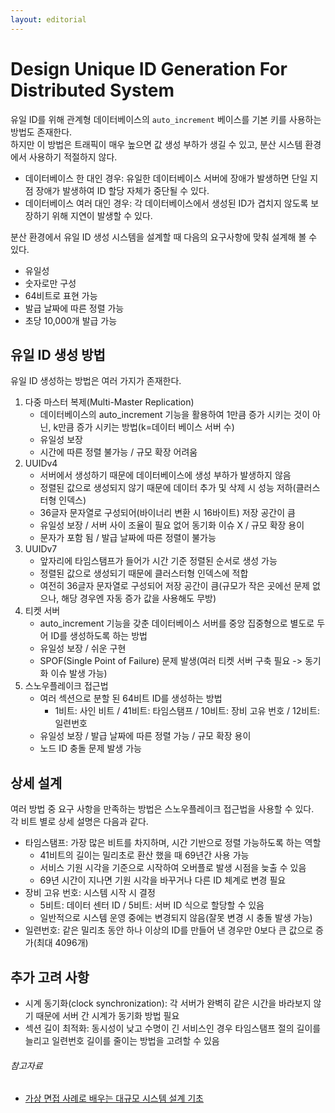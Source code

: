 ```yaml
---
layout: editorial
---
```


# Design Unique ID Generation For Distributed System

유일 ID를 위해 관계형 데이터베이스의 `auto_increment` 베이스를 기본 키를 사용하는 방법도 존재한다.  
하지만 이 방법은 트래픽이 매우 높으면 값 생성 부하가 생길 수 있고, 분산 시스템 환경에서 사용하기 적절하지 않다.

- 데이터베이스 한 대인 경우: 유일한 데이터베이스 서버에 장애가 발생하면 단일 지점 장애가 발생하여 ID 할당 자체가 중단될 수 있다.
- 데이터베이스 여러 대인 경우: 각 데이터베이스에서 생성된 ID가 겹치지 않도록 보장하기 위해 지연이 발생할 수 있다.

분산 환경에서 유일 ID 생성 시스템을 설계할 때 다음의 요구사항에 맞춰 설계해 볼 수 있다.

- 유일성
- 숫자로만 구성
- 64비트로 표현 가능
- 발급 날짜에 따른 정렬 가능
- 초당 10,000개 발급 가능

## 유일 ID 생성 방법

유일 ID 생성하는 방법은 여러 가지가 존재한다.

1. 다중 마스터 복제(Multi-Master Replication)
    - 데이터베이스의 auto_increment 기능을 활용하여 1만큼 증가 시키는 것이 아닌, k만큼 증가 시키는 방법(k=데이터 베이스 서버 수)
    - 유일성 보장
    - 시간에 따른 정렬 불가능 / 규모 확장 어려움
2. UUIDv4
    - 서버에서 생성하기 때문에 데이터베이스에 생성 부하가 발생하지 않음
    - 정렬된 값으로 생성되지 않기 때문에 데이터 추가 및 삭제 시 성능 저하(클러스터형 인덱스)
    - 36글자 문자열로 구성되어(바이너리 변환 시 16바이트) 저장 공간이 큼
    - 유일성 보장 / 서버 사이 조율이 필요 없어 동기화 이슈 X / 규모 확장 용이
    - 문자가 포함 됨 / 발급 날짜에 따른 정렬이 불가능
3. UUIDv7
    - 앞자리에 타임스탬프가 들어가 시간 기준 정렬된 순서로 생성 가능
    - 정렬된 값으로 생성되기 때문에 클러스터형 인덱스에 적합
    - 여전히 36글자 문자열로 구성되어 저장 공간이 큼(규모가 작은 곳에선 문제 없으나, 해당 경우엔 자동 증가 값을 사용해도 무방)
4. 티켓 서버
    - auto_increment 기능을 갖춘 데이터베이스 서버를 중앙 집중형으로 별도로 두어 ID를 생성하도록 하는 방법
    - 유일성 보장 / 쉬운 구현
    - SPOF(Single Point of Failure) 문제 발생(여러 티켓 서버 구축 필요 -> 동기화 이슈 발생 가능)
5. 스노우플레이크 접근법
    - 여러 섹션으로 분할 된 64비트 ID를 생성하는 방법
        - 1비트: 사인 비트 / 41비트: 타임스탬프 / 10비트: 장비 고유 번호 / 12비트: 일련번호
    - 유일성 보장 / 발급 날짜에 따른 정렬 가능 / 규모 확장 용이
    - 노드 ID 충돌 문제 발생 가능

## 상세 설계

여러 방법 중 요구 사항을 만족하는 방법은 스노우플레이크 접근법을 사용할 수 있다.  
각 비트 별로 상세 설명은 다음과 같다.

- 타임스탬프: 가장 많은 비트를 차지하며, 시간 기반으로 정렬 가능하도록 하는 역할
    - 41비트의 길이는 밀리초로 환산 했을 때 69년간 사용 가능
    - 서비스 기원 시각을 기준으로 시작하여 오버플로 발생 시점을 늦출 수 있음
    - 69년 시간이 지나면 기원 시각을 바꾸거나 다른 ID 체계로 변경 필요
- 장비 고유 번호: 시스템 시작 시 결정
    - 5비트: 데이터 센터 ID / 5비트: 서버 ID 식으로 할당할 수 있음
    - 일반적으로 시스템 운영 중에는 변경되지 않음(잘못 변경 시 충돌 발생 가능)
- 일련번호: 같은 밀리초 동안 하나 이상의 ID를 만들어 낸 경우만 0보다 큰 값으로 증가(최대 4096개)

## 추가 고려 사항

- 시계 동기화(clock synchronization): 각 서버가 완벽히 같은 시간을 바라보지 않기 때문에 서버 간 시계가 동기화 방법 필요
- 섹션 길이 최적화: 동시성이 낮고 수명이 긴 서비스인 경우 타임스탬프 절의 길이를 늘리고 일련번호 길이를 줄이는 방법을 고려할 수 있음

###### 참고자료

- [가상 면접 사례로 배우는 대규모 시스템 설계 기초](https://kobic.net/book/bookInfo/view.do?isbn=9788966263158)
